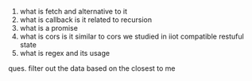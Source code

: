 1. what is fetch and alternative to it
2. what is callback is it related to recursion
3. what is a promise
4. what is cors is it similar to cors we studied in iiot compatible restuful state
5. what is regex and its usage

ques. filter out the data based on the closest to me 